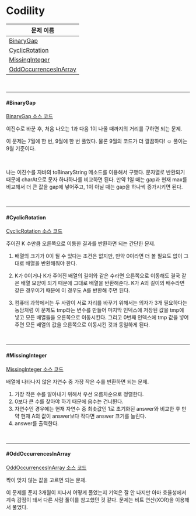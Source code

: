 # Codility

| 문제 이름                                       |
| ----------------------------------------------- |
| [BinaryGap](#BinaryGap)                         |
| [CyclicRotation](#CyclicRotation)               |
| [MissingInteger](#MissingInteger)               |
| [OddOccurrencesInArray](#OddOccurrencesInArray) |

<br>

<hr>

#### #BinaryGap

[BinaryGap 소스 코드](https://github.com/hjyeon-n/Algorithm_study/tree/master/Codility/2020.07/BinaryGap)

이진수로 바꾼 후, 처음 나오는 1과 다음 1이 나올 때까지의 거리를 구하면 되는 문제.

이 문제는 7월에 한 번, 9월에 한 번 풀었다. 물론 9월의 코드가 더 깔끔하다! ☺ 풀이는 9월 기준이다.

<br>

나는 이진수를 자바의 toBinaryString 메소드를 이용해서 구했다. 문자열로 반환되기 때문에 charAt으로 문자 하나하나를 비교하면 된다. 만약 1일 때는 gap과 현재 max를 비교해서 더 큰 값을 gap에 넣어주고, 1이 아닐 때는 gap을 하나씩 증가시키면 된다.

<br>

<hr>

#### #CyclicRotation

[CyclicRotation 소스 코드](https://github.com/hjyeon-n/Algorithm_study/blob/master/Codility/2020.07/CyclicRotation.java)

주어진 K 수만큼 오른쪽으로 이동한 결과를 반환하면 되는 간단한 문제.

1. 배열의 크기가 0이 될 수 있다는 조건은 없지만, 만약 0이라면 더 볼 필요도 없이 그대로 배열을 반환해줘야 한다.

2. K가 0이거나 K가 주어진 배열의 길이와 같은 수라면 오른쪽으로 이동해도 결국 같은 배열 모양이 되기 때문에 그대로 배열을 반환해준다. K가 A의 길이의 배수라면 같은 경우이기 때문에 이 경우도 A를 반환해 주면 된다.
3. 컴퓨터 과학에서는 두 사람이 서로 자리를 바꾸기 위해서는 의자가 3개 필요하다는 농담처럼 이 문제도 tmp라는 변수를 만들어 마지막 인덱스에 저장된 값을 tmp에 넣고 모든 배열들을 오른쪽으로 이동시킨다. 그리고 0번째 인덱스에 tmp 값을 넣어주면 모든 배열의 값을 오른쪽으로 이동시킨 것과 동일하게 된다.

<br>

<hr>

#### #MissingInteger

[MissingInteger 소스 코드](https://github.com/hjyeon-n/Algorithm_study/blob/master/Codility/2020.07/MissingInteger.java)

배열에 나타나지 않은 자연수 중 가장 작은 수를 반환하면 되는 문제.

1. 가장 작은 수를 알아내기 위해서 우선 오름차순으로 정렬한다.
2. 0보다 큰 수를 찾아야 하기 때문에 음수는 건너뛴다.
3. 자연수인 경우에는 현재 자연수 중 최솟값인 1로 초기화된 answer와 비교한 후 만약 현재 A의 값이 answer보다 작다면 answer 크기를 늘린다.
4. answer를 출력한다.

<br>

<hr>

#### #OddOccurrencesInArray

[OddOccurrencesInArray 소스 코드](https://github.com/hjyeon-n/Algorithm_study/blob/master/Codility/2020.07/OddOccurrencesInArray.java)

짝이 맞지 않는 값을 고르면 되는 문제.

이 문제를 푼지 3개월이 지나서 어떻게 풀었는지 기억은 잘 안 나지만 아마 효율성에서 계속 감점이 돼서 다른 사람 풀이를 참고했던 것 같다. 문제는 비트 연산(XOR)을 이용해서 풀었다.
